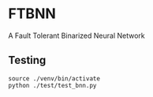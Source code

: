 # FTBNN
A Fault Tolerant Binarized Neural Network

## Testing
	source ./venv/bin/activate
	python ./test/test_bnn.py
